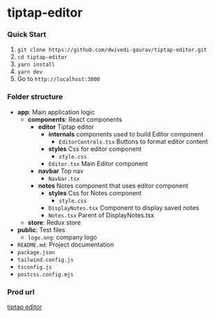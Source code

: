 # tiptap-editor

### Quick Start

1. `git clone https://github.com/dwivedi-gaurav/tiptap-editor.git`
1. `cd tiptap-editor`
1. `yarn install`
1. `yarn dev`
1. Go to `http://localhost:3000`

### Folder structure

- **app**: Main application logic
  - **components**: React components
    - **editor** Tiptap editor
      - **internals** components used to build Editor component
        - `EditorControls.tsx` Buttons to format editor content
      - **styles** Css for editor component
        - `style.css`
      - `Editor.tsx` Main Editor component
    - **navbar** Top nav
      - `Navbar.tsx`
    - **notes** Notes component that uses editor component
      - **styles** Css for Notes component
        - `style.css`
      - `DisplayNotes.tsx` Component to display saved notes
      - `Notes.tsx` Parent of DisplayNotes.tsx
  - **store**: Redux store
- **public**: Test files
  - `logo.ong`: company logo
- `README.md`: Project documentation
- `package.json`
- `tailwind.config.js`
- `tsconfig.js`
- `postcss.config.mjs`

### Prod url

[tiptap editor](https://tiptap-editor-two.vercel.app/)
